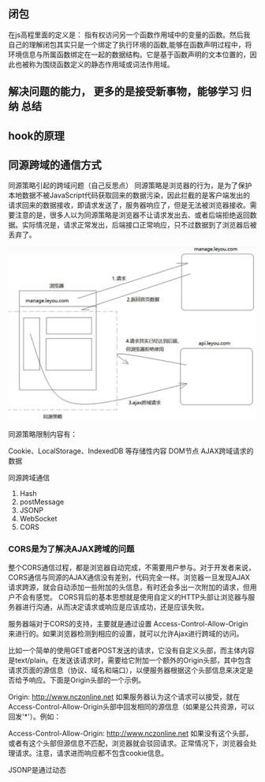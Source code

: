 
## 闭包

 在js高程里面的定义是： 指有权访问另一个函数作用域中的变量的函数。然后我自己的理解闭包其实只是一个绑定了执行环境的函数,能够在函数声明过程中，将环境信息与所属函数绑定在一起的数据结构。它是基于函数声明的文本位置的，因此也被称为围绕函数定义的静态作用域或词法作用域。

## 解决问题的能力， 更多的是接受新事物，能够学习 归纳 总结

## hook的原理

## 同源跨域的通信方式

  同源策略引起的跨域问题（自己反思点）
    同源策略是浏览器的行为，是为了保护本地数据不被JavaScript代码获取回来的数据污染，因此拦截的是客户端发出的请求回来的数据接收，即请求发送了，服务器响应了，但是无法被浏览器接收。需要注意的是，很多人以为同源策略是浏览器不让请求发出去、或者后端拒绝返回数据。实际情况是，请求正常发出，后端接口正常响应，只不过数据到了浏览器后被丢弃了。

![响应策略](2022-05-06-00-12-45.png)

同源策略限制内容有：

Cookie、LocalStorage、IndexedDB 等存储性内容
DOM节点
AJAX跨域请求的数据

同源跨域通信

1. Hash
2. postMessage
3. JSONP
4. WebSocket
5. CORS

### CORS是为了解决AJAX跨域的问题

整个CORS通信过程，都是浏览器自动完成，不需要用户参与。对于开发者来说，CORS通信与同源的AJAX通信没有差别，代码完全一样。浏览器一旦发现AJAX请求跨源，就会自动添加一些附加的头信息，有时还会多出一次附加的请求，但用户不会有感觉。
CORS背后的基本思想就是使用自定义的HTTP头部让浏览器与服务器进行沟通，从而决定请求或响应是应该成功，还是应该失败。

服务器端对于CORS的支持，主要就是通过设置 Access-Control-Allow-Origin 来进行的。如果浏览器检测到相应的设置，就可以允许Ajax进行跨域的访问。

比如一个简单的使用GET或者POST发送的请求，它没有自定义头部，而主体内容是text/plain。在发送该请求时，需要给它附加一个额外的Origin头部，其中包含请求页面的源信息（协议、域名和端口），以便服务器根据这个头部信息来决定是否给予响应。下面是Origin头部的一个示例。

Origin: <http://www.nczonline.net>
如果服务器认为这个请求可以接受，就在Access-Control-Allow-Origin头部中回发相同的源信息（如果是公共资源，可以回发'*'）。例如：

Access-Control-Allow-Origin: <http://www.nczonline.net>
如果没有这个头部，或者有这个头部但源信息不匹配，浏览器就会驳回请求。正常情况下，浏览器会处理请求。注意，请求进而响应都不包含cookie信息。

JSONP是通过动态<script>元素来使用的，使用时可以为src属性指定一个跨域URL。
这里的<scriot>元素与<img>元素类似，都有能力不受限制的从其他域加载资源。因为JSONP是有效的JS代码，所以在请求完成后，即在JSONP响应加载到页面中以后，就会立即执行。来看一个例子。

CORS和JSONP对比

JSONP只能实现GET请求，而CORS支持所有类型的HTTP请求。
使用CORS，开发者可以使用普通的XMLHttpRequest发起请求和获得数据，比起JSONP有更好的错误处理。
JSONP主要被老的浏览器支持，它们往往不支持CORS，而绝大多数现代浏览器都已经支持了CORS

## new string 和 直接string一样吗

![实现原理](2022-05-06-10-09-50.png)

## 讲一讲vue3中的proxy

## 讲一讲fiber

Fiber 思路是不减少渲染工作量，把渲染工作拆分成小任务思路是不减少渲染工作量。渲染过程中，留出时间来处理用户响应，让用户感觉起来变快了。这样会带来额外的问题，不得不加载额外的代码，用于处理复杂的运行时调度工作

## 箭头函数和普通函数的区别

```javascript
var id = 'GLOBAL';
var obj = {
  id: 'OBJ',
  a: function(){
    console.log(this.id);
  },
  b: () => {
    console.log(this.id);
  }
};

obj.a();    // 'OBJ'
obj.b();    // 'GLOBAL'

```

对象obj的方法a使用普通函数定义的，普通函数作为对象的方法调用时，this指向它所属的对象。所以，this.id就是obj.id，所以输出'OBJ'。
但是方法b是使用箭头函数定义的，箭头函数中的this实际是继承的它定义时所处的全局执行环境中的this，所以指向Window对象，所以输出'GLOBAL'

1.箭头函数继承而来的this指向永远不变
2.call()/.apply()/.bind()无法改变箭头函数中this的指向
3.箭头函数没有自己的arguments
箭头函数没有自己的arguments对象。在箭头函数中访问arguments实际上获得的是外层局部（函数）执行环境中的值。
4、箭头函数没有原型prototype
5、箭头函数不能用作Generator函数，不能使用yeild关键字
6. 箭头函数不能作为构造函数使用

## 有Cookie跨域,iframe跨域,LocalStorage跨域

## 浏览器为什么要发预检请求

什么是简单请求

简单请求：

**方法：HEAD GET POST
**HTTP的头信息不超过以下字段
1.Accept、
1.Accept-Language、
1.Content-Language、
1.Last-Event-ID、
1.Content-Type：只限于三个值application/x-www-form-urlencoded、multipart/form-data、text/plain

这是为了兼容表单（form），因为历史上表单一直可以发出跨域请求。AJAX 的跨域设计就是，只要表单可以发，AJAX 就可以直接发

非简单请求:
    凡事不能满足上面两个条件，就属于非简单请求。常见的非简单请求是那种对服务器有特殊要求的请求，比如请求方法是PUT或DELETE，或者Content-Type字段的类型是application/json。

非简单请求的CORS请求，会在正式通信之前，增加一次HTTP查询请求，称为"预检"请求（preflight）。

为什么要对非简单跨域请求做预检？

    1.减少非简单跨域请求对服务器的影响（开始时就提到，服务器有时候不想理睬跨域请求），比如PUT、DELETE请求可以直接新建或者修改、删除服务器中的资源。预检请求可以防止该情况发生。

    2.减少服务器对于是否跨域的计算量

"预检"请求用的请求方法是OPTIONS，表示这个请求是用来询问的。头信息里面，关键字段是Origin，表示请求来自哪个源。

除了Origin字段，"预检"请求的头信息包括两个特殊字段。

（1）Access-Control-Request-Method
该字段是必须的，用来列出浏览器的CORS请求会用到哪些HTTP方法。
（2）Access-Control-Request-Headers

该字段是一个逗号分隔的字符串，指定浏览器CORS请求会额外发送的头信息字段，上例是X-Custom-Header。

## 构造函数的new都做了什么

简单来说，分为四步： ① JS内部首先会先生成一个对象； ② 再把函数中的this指向该对象； ③ 然后执行构造函数中的语句； ④ 最终返回该对象实例。

## v8垃圾回收
